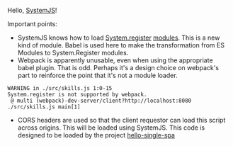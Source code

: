 
Hello, [SystemJS](https://github.com/systemjs/systemjs)!

Important points:

- SystemJS knows how to load [System.register](https://github.com/ModuleLoader/es-module-loader/blob/master/docs/system-register.md) [modules](https://github.com/systemjs/systemjs/blob/master/docs/system-register.md).  This is a new kind of module.  Babel is used here to make the transformation from ES Modules to System.Register modules.
- Webpack is apparently unusable, even when using the appropriate babel plugin.  That is odd.  Perhaps it's a design choice on webpack's part to reinforce the point that it's not a module loader.

```
WARNING in ./src/skills.js 1:0-15
System.register is not supported by webpack.
 @ multi (webpack)-dev-server/client?http://localhost:8080 ./src/skills.js main[1]
```

- CORS headers are used so that the client requestor can load this script across origins.  This will be loaded using SystemJS.  This code is designed to be loaded by the project [hello-single-spa](https://github.com/jaketrent/hello-single-spa)
